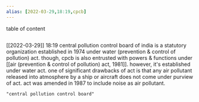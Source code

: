 ```yaml
---
alias: [2022-03-29,18:19,cpcb]
---
```


table of content
```toc
```

[[2022-03-29]] 18:19
central pollution control board of india is a statutory organization established in 1974 under water (prevention & control of pollution) act. 
though, cpcb is also entrusted with powers & functions under [[air (prevention & control of pollution) act, 1981]].
however, it's established under water act.
one of significant drawbacks of act is that any air pollutant released into atmosphere by a ship or aircraft does not come under purview of act.
act was amended in 1987 to include noise as air pollutant.
```query
"central pollution control board"
```